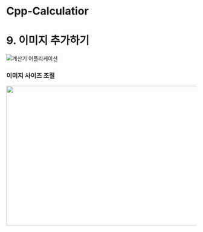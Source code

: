 # Cpp-Calculatior

# 9. 이미지 추가하기
![계산기 어플리케이션](https://img1.daumcdn.net/thumb/R1280x0/?scode=mtistory2&fname=https%3A%2F%2Fblog.kakaocdn.net%2Fdn%2FbEEYAt%2FbtrsrUd2mT7%2F0W0SAZbaWLOYRaYo5b20xk%2Fimg.jpg)

### 이미지 사이즈 조절
<img src="https://img1.daumcdn.net/thumb/R1280x0/?scode=mtistory2&fname=https%3A%2F%2Fblog.kakaocdn.net%2Fdn%2FbEEYAt%2FbtrsrUd2mT7%2F0W0SAZbaWLOYRaYo5b20xk%2Fimg.jpg"  width="700" height="370">
